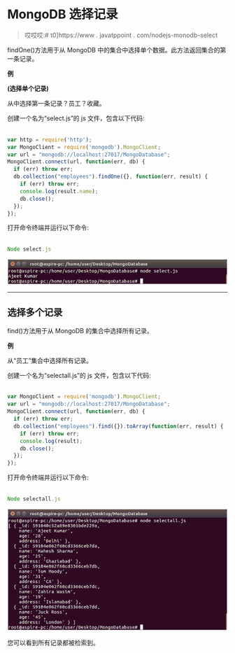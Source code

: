 # MongoDB 选择记录

> 哎哎哎:# t0]https://www . javatppoint . com/nodejs-monodb-select

findOne()方法用于从 MongoDB 中的集合中选择单个数据。此方法返回集合的第一条记录。

**例**

**(选择单个记录)**

从中选择第一条记录？员工？收藏。

创建一个名为“select.js”的 js 文件，包含以下代码:

```js

var http = require('http');
var MongoClient = require('mongodb').MongoClient;
var url = "mongodb://localhost:27017/MongoDatabase";
MongoClient.connect(url, function(err, db) {
  if (err) throw err;
  db.collection("employees").findOne({}, function(err, result) {
    if (err) throw err;
    console.log(result.name);
    db.close();
  });
});

```

打开命令终端并运行以下命令:

```js

Node select.js

```

![Node.js Select record 1](img/30f92fdf64c7eb7d700cee6c5da7757c.png)

* * *

## 选择多个记录

find()方法用于从 MongoDB 的集合中选择所有记录。

**例**

从“员工”集合中选择所有记录。

创建一个名为“selectall.js”的 js 文件，包含以下代码:

```js

var MongoClient = require('mongodb').MongoClient;
var url = "mongodb://localhost:27017/MongoDatabase";
MongoClient.connect(url, function(err, db) {
  if (err) throw err;
  db.collection("employees").find({}).toArray(function(err, result) {
    if (err) throw err;
    console.log(result);
    db.close();
  });
});

```

打开命令终端并运行以下命令:

```js

Node selectall.js

```

![Node.js Select record 2](img/3a07e2b6750fabb0ea09da7d85c14ef3.png)

您可以看到所有记录都被检索到。